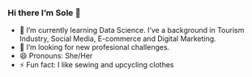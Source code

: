 ### Hi there I’m Sole 👋

- 🌱 I’m currently learning Data Science. I’ve a background in Tourism Industry, Social Media, E-commerce and Digital Marketing.
- 🚀 I’m looking for new profesional challenges.
- 😄 Pronouns: She/Her
- ⚡ Fun fact: I like sewing and upcycling clothes

<!--
**sole-legui/sole-legui** is a ✨ _special_ ✨ repository because its `README.md` (this file) appears on your GitHub profile.



